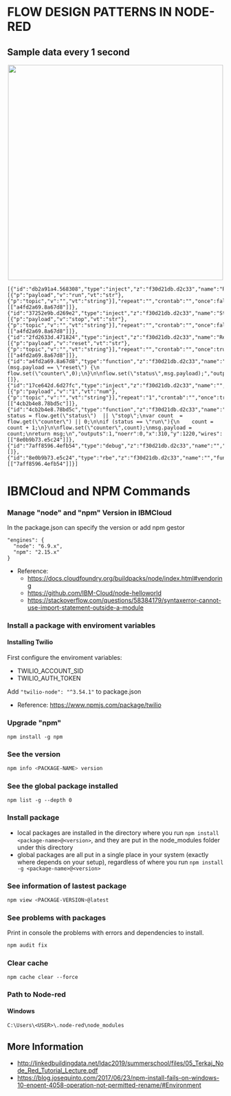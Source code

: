 # FLOW DESIGN PATTERNS IN NODE-RED

## Sample data every 1 second

<div align="center">
<img src="https://github.com/hoat23/IndustrialInternetOfThings/blob/master/img/flow_design_patterns/flow_sampling_data_every_1sec.png" width="500" align="center"/>
</div>


```
[{"id":"db2a91a4.568308","type":"inject","z":"f30d21db.d2c33","name":"Run","props":[{"p":"payload","v":"run","vt":"str"},{"p":"topic","v":"","vt":"string"}],"repeat":"","crontab":"","once":false,"onceDelay":0.1,"topic":"","payload":"run","payloadType":"str","x":110,"y":1100,"wires":[["a4fd2a69.8a67d8"]]},{"id":"37252e9b.d269e2","type":"inject","z":"f30d21db.d2c33","name":"Stop","props":[{"p":"payload","v":"stop","vt":"str"},{"p":"topic","v":"","vt":"string"}],"repeat":"","crontab":"","once":false,"onceDelay":0.1,"topic":"","payload":"stop","payloadType":"str","x":110,"y":1160,"wires":[["a4fd2a69.8a67d8"]]},{"id":"2fd2633d.471824","type":"inject","z":"f30d21db.d2c33","name":"Reset","props":[{"p":"payload","v":"reset","vt":"str"},{"p":"topic","v":"","vt":"string"}],"repeat":"","crontab":"","once":true,"onceDelay":0.1,"topic":"","payload":"reset","payloadType":"str","x":110,"y":1040,"wires":[["a4fd2a69.8a67d8"]]},{"id":"a4fd2a69.8a67d8","type":"function","z":"f30d21db.d2c33","name":"","func":"if (msg.payload == \"reset\") {\n    flow.set(\"counter\",0);\n}\n\nflow.set(\"status\",msg.payload);","outputs":0,"noerr":0,"x":310,"y":1100,"wires":[]},{"id":"17ce642d.6d27fc","type":"inject","z":"f30d21db.d2c33","name":"","props":[{"p":"payload","v":"1","vt":"num"},{"p":"topic","v":"","vt":"string"}],"repeat":"1","crontab":"","once":true,"onceDelay":"0.5","topic":"","payload":"1","payloadType":"num","x":110,"y":1220,"wires":[["4cb2b4e8.78bd5c"]]},{"id":"4cb2b4e8.78bd5c","type":"function","z":"f30d21db.d2c33","name":"","func":"var status = flow.get(\"status\")  || \"stop\";\nvar count  = flow.get(\"counter\") || 0;\n\nif (status == \"run\"){\n    count = count + 1;\n}\n\nflow.set(\"counter\",count);\nmsg.payload = count;\nreturn msg;\n","outputs":1,"noerr":0,"x":310,"y":1220,"wires":[["8e0b9b73.e5c24"]]},{"id":"7aff8596.4efb54","type":"debug","z":"f30d21db.d2c33","name":"","active":false,"tosidebar":true,"console":false,"tostatus":false,"complete":"false","x":630,"y":1220,"wires":[]},{"id":"8e0b9b73.e5c24","type":"rbe","z":"f30d21db.d2c33","name":"","func":"rbe","gap":"","start":"","inout":"out","property":"payload","x":470,"y":1220,"wires":[["7aff8596.4efb54"]]}]
```

# IBMCloud and NPM Commands

### Manage "node" and "npm" Version in IBMCloud
In the package.json can specify the version or add npm gestor
```
"engines": {
  "node": "6.9.x",
  "npm": "2.15.x"
}
```

- Reference: 
  - https://docs.cloudfoundry.org/buildpacks/node/index.html#vendoring
  - https://github.com/IBM-Cloud/node-helloworld
  - https://stackoverflow.com/questions/58384179/syntaxerror-cannot-use-import-statement-outside-a-module
  
### Install a package with enviroment variables 

#### Installing Twilio
First configure the enviroment variables:
- TWILIO_ACCOUNT_SID
- TWILIO_AUTH_TOKEN

Add ```"twilio-node": "^3.54.1"``` to package.json

- Reference: https://www.npmjs.com/package/twilio

### Upgrade "npm"
```
npm install -g npm
```

### See the version 
```bash
npm info <PACKAGE-NAME> version
```

### See the global package installed
```
npm list -g --depth 0
```

### Install package
- local packages are installed in the directory where you run ```npm install <package-name>@<version>```, and they are put in the node_modules folder under this directory
- global packages are all put in a single place in your system (exactly where depends on your setup), regardless of where you run ```npm install -g <package-name>@<version>```

### See information of lastest package
```bash
npm view <PACKAGE-VERSION>@latest
```

### See problems with packages 
Print in console the problems with errors and dependencies to install.
```bash
npm audit fix
```

### Clear cache
```
npm cache clear --force
```

### Path to Node-red

#### Windows 
```
C:\Users\<USER>\.node-red\node_modules
```


## More Information
- http://linkedbuildingdata.net/ldac2019/summerschool/files/05_Terkaj_Node_Red_Tutorial_Lecture.pdf
- https://blog.josequinto.com/2017/06/23/npm-install-fails-on-windows-10-enoent-4058-operation-not-permitted-rename/#Environment
